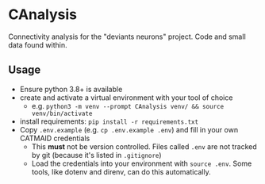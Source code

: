 # CAnalysis

Connectivity analysis for the "deviants neurons" project. Code and small data found within.

## Usage

- Ensure python 3.8+ is available
- create and activate a virtual environment with your tool of choice
  - e.g. `python3 -m venv --prompt CAnalysis venv/ && source venv/bin/activate`
- install requirements: `pip install -r requirements.txt`
- Copy `.env.example` (e.g. `cp .env.example .env`) and fill in your own CATMAID credentials
  - This **must** not be version controlled. Files called `.env` are not tracked by git (because it's listed in `.gitignore`)
  - Load the credentials into your environment with `source .env`. Some tools, like dotenv and direnv, can do this automatically.
